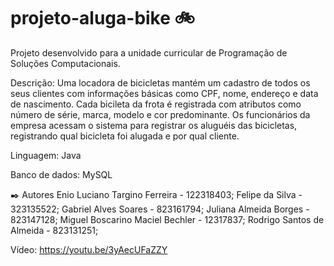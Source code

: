 # projeto-aluga-bike 🚲
Projeto desenvolvido para a unidade curricular de Programação de Soluções Computacionais.

Descrição:
Uma locadora de bicicletas mantém um cadastro de todos os seus clientes com informações básicas como CPF, nome, endereço e data de nascimento.
Cada bicileta da frota é registrada com atributos como número de série, marca, modelo e cor predominante.
Os funcionários da empresa acessam o sistema para registrar os aluguéis das bicicletas, registrando qual bicicleta foi alugada e por qual cliente.

Linguagem: 
Java

Banco de dados:
MySQL

✒️ Autores
Enio Luciano Targino Ferreira - 122318403;
Felipe da Silva - 323135522;
Gabriel Alves Soares - 823161794;
Juliana Almeida Borges - 823147128;
Miguel Boscarino Maciel Bechler - 12317837;
Rodrigo Santos de Almeida - 823131251;

Vídeo: https://youtu.be/3yAecUFaZZY 
